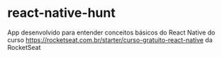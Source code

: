 # react-native-hunt
App desenvolvido para entender conceitos básicos do React Native do curso https://rocketseat.com.br/starter/curso-gratuito-react-native da RocketSeat
